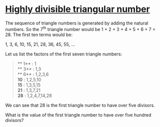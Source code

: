 # [Highly divisible triangular number](http://projecteuler.net/problem=12)

The sequence of triangle numbers is generated by adding the natural numbers. So the 7<sup>th</sup> triangle number would be 1 + 2 + 3 + 4 + 5 + 6 + 7 = 28. The first ten terms would be:

1, 3, 6, 10, 15, 21, 28, 36, 45, 55, ...

Let us list the factors of the first seven triangle numbers:

> ** 1** : 1  
> ** 3** : 1,3  
> ** 6** : 1,2,3,6  
> **10** : 1,2,5,10  
> **15** : 1,3,5,15  
> **21** : 1,3,7,21  
> **28** : 1,2,4,7,14,28

We can see that 28 is the first triangle number to have over five divisors.

What is the value of the first triangle number to have over five hundred divisors?

